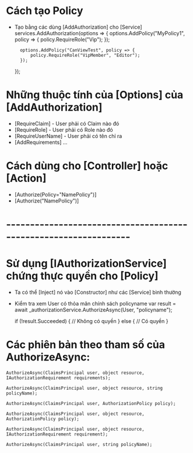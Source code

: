# Cách tạo Policy
- Tạo bằng các dùng [AddAuthorization] cho [Service]
    services.AddAuthorization(options =>
    {
        options.AddPolicy("MyPolicy1", policy => {
            policy.RequireRole("Vip");
        });

        options.AddPolicy("CanViewTest", policy => {
            policy.RequireRole("VipMember", "Editor");
        });
    });

# Những thuộc tính  của [Options] của [AddAuthorization]
- [RequireClaim] - User phải có Claim nào đó
- [RequireRole]  - User phải có Role nào đó
- [RequireUserName] - User phải có tên chỉ ra
- [AddRequirements] ...
        

# Cách dùng cho [Controller] hoặc [Action]
- [Authorize(Policy="NamePolicy")]
- [Authorize("NamePolicy")]


# ----------------------------------------------------------------
# Sử dụng [IAuthorizationService] chứng thực quyền cho [Policy]
- Ta có thể [Inject] nó vào [Constructor] như  các [Service] bình thường
    <!-- private readonly IAuthorizationService _authorizationService; -->

- Kiểm tra xem User có thỏa mãn chính sách policyname
    var result = await _authorizationService.AuthorizeAsync(User, "policyname");

    if (!result.Succeeded)
    {
        // Không có quyền
    } else {
        // Có quyền
    }


# Các phiên bản theo tham số của AuthorizeAsync:
    AuthorizeAsync(ClaimsPrincipal user, object resource, IAuthorizationRequirement requirements);

    AuthorizeAsync(ClaimsPrincipal user, object resource, string policyName);

    AuthorizeAsync(ClaimsPrincipal user, AuthorizationPolicy policy);

    AuthorizeAsync(ClaimsPrincipal user, object resource, AuthorizationPolicy policy);

    AuthorizeAsync(ClaimsPrincipal user, object resource, IAuthorizationRequirement requirement);

    AuthorizeAsync(ClaimsPrincipal user, string policyName);